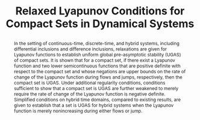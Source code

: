 ---
layout: publication
title: > 
    Relaxed Lyapunov Conditions for Compact Sets in Dynamical Systems
authors: Paul K. Wintz and Ricardo G. Sanfelice
publication: 2025 American Control Conference (in press)
year: 2025
abstract: >
     In the setting of continuous-time, discrete-time, and hybrid systems, including differential inclusions and difference inclusions, relaxations are given for Lyapunov functions to establish uniform global pre-asymptotic stability (UGAS) of compact sets. It is shown that for a compact set, if there exist a Lyapunov function and two lower semicontinuous functions that are positive definite with respect to the compact set and whose negations are upper bounds on the rate of change of the Lyapunov function during flows and jumps, respectively, then the compact set is UGAS. Under additional regularity conditions, conditions sufficient to show that a compact set is UGAS are further weakened to merely require the rate of change of the Lyapunov function is negative definite. Simplified conditions on hybrid time domains, compared to existing results, are given to establish that a set is UGAS for hybrid systems when the Lyapunov function is merely nonincreasing during either flows or jump.

has-pdf: true
has-slides: false
has-bibtex: false
# doi: 
# awards: 
#     - 
---